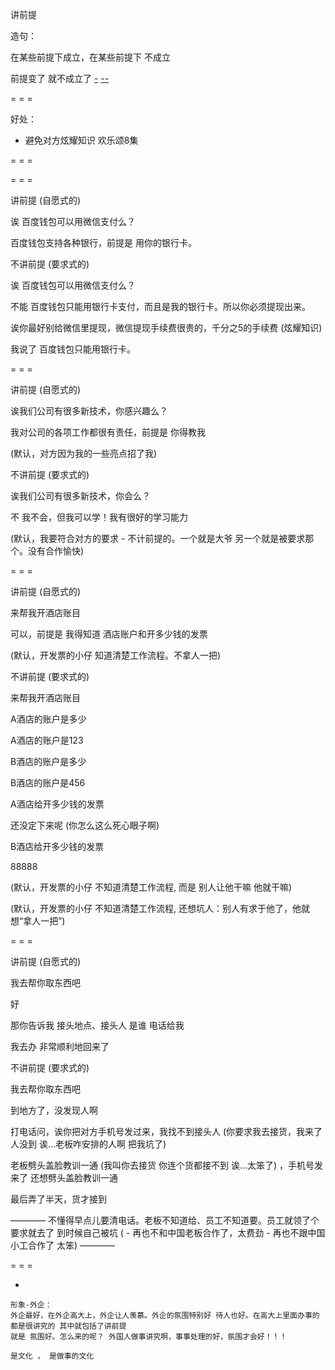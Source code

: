 
讲前提

造句：

在某些前提下成立，在某些前提下 不成立

前提变了 就不成立了 [-](https://youtu.be/u2NTZTZwo8U?t=23m57s) [--](https://youtu.be/u2NTZTZwo8U?t=36m25s)

= = =

好处：
- 避免对方炫耀知识
欢乐颂8集

= = =

= = =

讲前提 (自愿式的)

诶 百度钱包可以用微信支付么？

百度钱包支持各种银行，前提是 用你的银行卡。

不讲前提 (要求式的)

诶 百度钱包可以用微信支付么？

不能 百度钱包只能用银行卡支付，而且是我的银行卡。所以你必须提现出来。

诶你最好别给微信里提现，微信提现手续费很贵的，千分之5的手续费 (炫耀知识)

我说了 百度钱包只能用银行卡。

= = =

讲前提 (自愿式的)

诶我们公司有很多新技术，你感兴趣么？

我对公司的各项工作都很有责任，前提是 你得教我

(默认，对方因为我的一些亮点招了我)

不讲前提 (要求式的)

诶我们公司有很多新技术，你会么？

不 我不会，但我可以学！我有很好的学习能力

(默认，我要符合对方的要求 - 不计前提的。一个就是大爷 另一个就是被要求那个。没有合作愉快)

= = =

讲前提 (自愿式的)

来帮我开酒店账目

可以，前提是 我得知道 酒店账户和开多少钱的发票

(默认，开发票的小仔 知道清楚工作流程。不拿人一把)

不讲前提 (要求式的)

来帮我开酒店账目

A酒店的账户是多少

A酒店的账户是123

B酒店的账户是多少

B酒店的账户是456

A酒店给开多少钱的发票

还没定下来呢 (你怎么这么死心眼子啊)

B酒店给开多少钱的发票

88888

(默认，开发票的小仔 不知道清楚工作流程, 而是 别人让他干嘛 他就干嘛)

(默认，开发票的小仔 不知道清楚工作流程, 还想坑人：别人有求于他了，他就想“拿人一把”)

= = =

讲前提 (自愿式的)

我去帮你取东西吧

好

那你告诉我 接头地点、接头人 是谁 电话给我

我去办 非常顺利地回来了


不讲前提 (要求式的)

我去帮你取东西吧

到地方了，没发现人啊

打电话问，诶你把对方手机号发过来，我找不到接头人 (你要求我去接货，我来了 人没到 诶...老板咋安排的人啊 把我坑了)

老板劈头盖脸教训一通 (我叫你去接货 你连个货都接不到 诶...太笨了) ，手机号发来了 还想劈头盖脸教训一通

最后弄了半天，货才接到

———— 不懂得早点儿要清电话。老板不知道给、员工不知道要。员工就领了个要求就去了 到时候自己被坑 ( - 再也不和中国老板合作了，太费劲 - 再也不跟中国小工合作了 太笨) ————


= = =

-

```
形象-外企：
外企最好，在外企高大上，外企让人羡慕。外企的氛围特别好 待人也好。在高大上里面办事的都是很讲究的 其中就包括了讲前提
就是 氛围好。怎么来的呢？ 外国人做事讲究啊，事事处理的好，氛围才会好！！！

是文化 ， 是做事的文化
```


